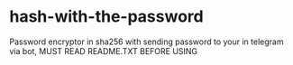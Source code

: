 # hash-with-the-password
Password encryptor in sha256 with sending password to your in telegram via bot, MUST READ README.TXT BEFORE USING
